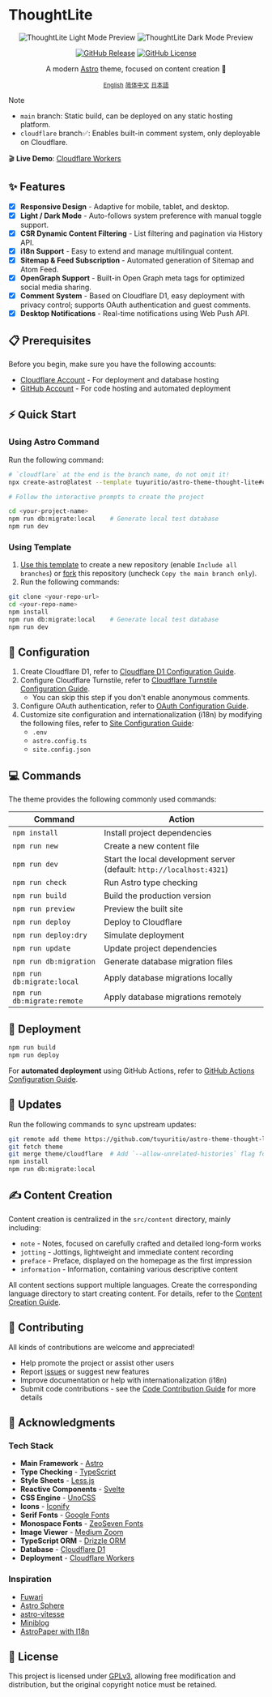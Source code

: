 # ThoughtLite

<div align="center">
    <p>
        <img alt="ThoughtLite Light Mode Preview" src=".github/assets/preview-light.webp">
        <img alt="ThoughtLite Dark Mode Preview" src=".github/assets/preview-dark.webp">
    </p>
    <p>
        <a href="https://github.com/tuyuritio/astro-theme-thought-lite/releases/latest"><img alt="GitHub Release" src="https://img.shields.io/github/v/release/tuyuritio/astro-theme-thought-lite"></a>
        <a href="https://raw.githubusercontent.com/tuyuritio/astro-theme-thought-lite/refs/heads/main/LICENSE"><img alt="GitHub License" src="https://img.shields.io/github/license/tuyuritio/astro-theme-thought-lite"></a>
    </p>
    <p>A modern <a href="https://astro.build/">Astro</a> theme, focused on content creation 🌟</p>
    <p>
        <small><ins>English</ins></small>
        <small><a href="README.zh-cn.md">简体中文</a></small>
        <small><a href="README.ja.md">日本語</a></small>
    </p>
</div>

> [!NOTE]
> - `main` branch: Static build, can be deployed on any static hosting platform.
> - `cloudflare` branch✅: Enables built-in comment system, only deployable on Cloudflare.

🎬 **Live Demo**: [Cloudflare Workers](https://thought-lite.ttio.workers.dev/)

## ✨ Features

- [x] **Responsive Design** - Adaptive for mobile, tablet, and desktop.
- [x] **Light / Dark Mode** - Auto-follows system preference with manual toggle support.
- [x] **CSR Dynamic Content Filtering** - List filtering and pagination via History API.
- [x] **i18n Support** - Easy to extend and manage multilingual content.
- [x] **Sitemap & Feed Subscription** - Automated generation of Sitemap and Atom Feed.
- [x] **OpenGraph Support** - Built-in Open Graph meta tags for optimized social media sharing.
- [x] **Comment System** - Based on Cloudflare D1, easy deployment with privacy control; supports OAuth authentication and guest comments.
- [x] **Desktop Notifications** - Real-time notifications using Web Push API.

## 📋 Prerequisites

Before you begin, make sure you have the following accounts:

- [Cloudflare Account](https://dash.cloudflare.com/sign-up) - For deployment and database hosting
- [GitHub Account](https://github.com/signup) - For code hosting and automated deployment

## ⚡️ Quick Start

### Using Astro Command

Run the following command:

```sh
# `cloudflare` at the end is the branch name, do not omit it!
npx create-astro@latest --template tuyuritio/astro-theme-thought-lite#cloudflare

# Follow the interactive prompts to create the project

cd <your-project-name>
npm run db:migrate:local    # Generate local test database
npm run dev
```

### Using Template

1. [Use this template](https://github.com/new?template_name=astro-theme-thought-lite&template_owner=tuyuritio) to create a new repository (enable `Include all branches`) or [fork](https://github.com/tuyuritio/astro-theme-thought-lite/fork) this repository (uncheck `Copy the main branch only`).
2. Run the following commands:

```sh
git clone <your-repo-url>
cd <your-repo-name>
npm install
npm run db:migrate:local    # Generate local test database
npm run dev
```

## 🔧 Configuration

1. Create Cloudflare D1, refer to [Cloudflare D1 Configuration Guide](src/content/note/en/cloudflare-d1.md).
2. Configure Cloudflare Turnstile, refer to [Cloudflare Turnstile Configuration Guide](src/content/note/en/cloudflare-turnstile.md).
    - You can skip this step if you don't enable anonymous comments.
3. Configure OAuth authentication, refer to [OAuth Configuration Guide](src/content/note/en/oauth.md).
4. Customize site configuration and internationalization (i18n) by modifying the following files, refer to [Site Configuration Guide](src/content/note/en/configuration.md):
    - `.env`
    - `astro.config.ts`
    - `site.config.json`

## 💻 Commands

The theme provides the following commonly used commands:

| Command | Action |
| --- | --- |
| `npm install` | Install project dependencies |
| `npm run new` | Create a new content file |
| `npm run dev` | Start the local development server (default: `http://localhost:4321`) |
| `npm run check` | Run Astro type checking |
| `npm run build` | Build the production version |
| `npm run preview` | Preview the built site |
| `npm run deploy` | Deploy to Cloudflare |
| `npm run deploy:dry` | Simulate deployment |
| `npm run update` | Update project dependencies |
| `npm run db:migration` | Generate database migration files |
| `npm run db:migrate:local` | Apply database migrations locally |
| `npm run db:migrate:remote` | Apply database migrations remotely |

## 🚀 Deployment

```sh
npm run build
npm run deploy
```

For **automated deployment** using GitHub Actions, refer to [GitHub Actions Configuration Guide](src/content/note/en/github-actions.md).

## 🔄 Updates

Run the following commands to sync upstream updates:

```sh
git remote add theme https://github.com/tuyuritio/astro-theme-thought-lite.git
git fetch theme
git merge theme/cloudflare  # Add `--allow-unrelated-histories` flag for first update
npm install
npm run db:migrate:local
```

## ✍️ Content Creation

Content creation is centralized in the `src/content` directory, mainly including:

- `note` - Notes, focused on carefully crafted and detailed long-form works
- `jotting` - Jottings, lightweight and immediate content recording
- `preface` - Preface, displayed on the homepage as the first impression
- `information` - Information, containing various descriptive content

All content sections support multiple languages. Create the corresponding language directory to start creating content. For details, refer to the [Content Creation Guide](src/content/note/en/content.md).

## 🤝 Contributing

All kinds of contributions are welcome and appreciated!

- Help promote the project or assist other users
- Report [issues](https://github.com/tuyuritio/astro-theme-thought-lite/issues) or suggest new features
- Improve documentation or help with internationalization (i18n)
- Submit code contributions - see the [Code Contribution Guide](CONTRIBUTING.md) for more details

## 🙏 Acknowledgments

### Tech Stack

- **Main Framework** - [Astro](https://astro.build/)
- **Type Checking** - [TypeScript](https://www.typescriptlang.org/)
- **Style Sheets** - [Less.js](https://lesscss.org/)
- **Reactive Components** - [Svelte](https://svelte.dev/)
- **CSS Engine** - [UnoCSS](https://unocss.dev/)
- **Icons** - [Iconify](https://iconify.design/)
- **Serif Fonts** - [Google Fonts](https://fonts.google.com/)
- **Monospace Fonts** - [ZeoSeven Fonts](https://fonts.zeoseven.com/)
- **Image Viewer** - [Medium Zoom](https://github.com/francoischalifour/medium-zoom)
- **TypeScript ORM** - [Drizzle ORM](https://orm.drizzle.team/)
- **Database** - [Cloudflare D1](https://developers.cloudflare.com/d1/)
- **Deployment** - [Cloudflare Workers](https://workers.cloudflare.com/)

### Inspiration

- [Fuwari](https://github.com/saicaca/fuwari)
- [Astro Sphere](https://github.com/markhorn-dev/astro-sphere)
- [astro-vitesse](https://github.com/adrian-ub/astro-vitesse)
- [Miniblog](https://github.com/nicholasdly/miniblog)
- [AstroPaper with I18n](https://github.com/yousef8/astro-paper-i18n)

## 📜 License

This project is licensed under [GPLv3](LICENSE), allowing free modification and distribution, but the original copyright notice must be retained.
